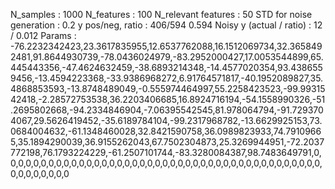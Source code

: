 N_samples                     : 1000
N_features                    : 100
N_relevant features           : 50
STD for noise generation      : 0.2
y pos/neg, ratio              : 406/594 0.594
Noisy y (actual / ratio)      : 12 / 0.012
Params                        : -76.2232342423,23.3617835955,12.6537762088,16.1512069734,32.3658492481,91.8644930739,-78.0436024979,-83.2952000427,17.0053544899,65.445443356,-47.4624632459,-38.6893214348,-14.4577020354,93.4386559456,-13.4594223368,-33.9386968272,6.91764571817,-40.1952089827,35.4868853593,-13.8748489049,-0.555974464997,55.2258423523,-99.9931542418,-2.28572753538,36.2203406685,16.8924716194,-54.1558990326,-51.2695802668,-94.2334846904,-7.06395542545,81.978064794,-91.7293704067,29.5626419452,-35.6189784104,-99.2317968782,-13.6629925153,73.0684004632,-61.1348460028,32.8421590758,36.0989823933,74.79109665,35.1894290039,36.9155262043,67.7502304873,25.3269944951,-72.2037772198,76.1793224229,-61.2507101744,-83.3280084387,98.7483649791,0,0,0,0,0,0,0,0,0,0,0,0,0,0,0,0,0,0,0,0,0,0,0,0,0,0,0,0,0,0,0,0,0,0,0,0,0,0,0,0,0,0,0,0,0,0,0,0,0,0
